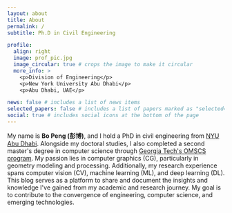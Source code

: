 ```yaml
---
layout: about
title: About
permalink: /
subtitle: Ph.D in Civil Engineering

profile:
  align: right
  image: prof_pic.jpg
  image_circular: true # crops the image to make it circular
  more_info: >
    <p>Division of Engineering</p>
    <p>New York University Abu Dhabi</p>
    <p>Abu Dhabi, UAE</p>

news: false # includes a list of news items
selected_papers: false # includes a list of papers marked as "selected={true}"
social: true # includes social icons at the bottom of the page
---
```


<!-- Write your biography here. Tell the world about yourself. Link to your favorite [subreddit](http://reddit.com). You can put a picture in, too. The code is already in, just name your picture `prof_pic.jpg` and put it in the `img/` folder.

Put your address / P.O. box / other info right below your picture. You can also disable any of these elements by editing `profile` property of the YAML header of your `_pages/about.md`. Edit `_bibliography/papers.bib` and Jekyll will render your [publications page](/al-folio/publications/) automatically.

Link to your social media connections, too. This theme is set up to use [Font Awesome icons](https://fontawesome.com/) and [Academicons](https://jpswalsh.github.io/academicons/), like the ones below. Add your Facebook, Twitter, LinkedIn, Google Scholar, or just disable all of them. -->

My name is **Bo Peng (彭博)**, and I hold a PhD in civil engineering from [NYU Abu Dhabi](https://nyuad.nyu.edu/en/). Alongside my doctoral studies, I also completed a second master's degree in computer science through [Georgia Tech's OMSCS program](https://omscs.gatech.edu/). My passion lies in computer graphics (CG), particularly in geometry modeling and processing. Additionally, my research experience spans computer vision (CV), machine learning (ML), and deep learning (DL). This blog serves as a platform to share and document the insights and knowledge I've gained from my academic and research journey. My goal is to contribute to the convergence of engineering, computer science, and emerging technologies.